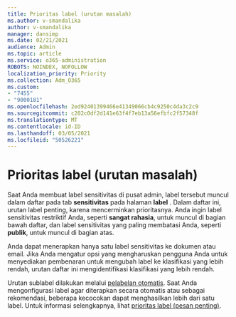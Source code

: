 ```yaml
---
title: Prioritas label (urutan masalah)
ms.author: v-smandalika
author: v-smandalika
manager: dansimp
ms.date: 02/21/2021
audience: Admin
ms.topic: article
ms.service: o365-administration
ROBOTS: NOINDEX, NOFOLLOW
localization_priority: Priority
ms.collection: Adm_O365
ms.custom:
- "7455"
- "9000181"
ms.openlocfilehash: 2ed92401399466e41349066cb4c9250c4da3c2c9
ms.sourcegitcommit: c202c0df2d141e63f4f7eb13a56efbfc2f57348f
ms.translationtype: MT
ms.contentlocale: id-ID
ms.lasthandoff: 03/05/2021
ms.locfileid: "50526221"
---
```

# <a name="label-priority-order-matters"></a>Prioritas label (urutan masalah)

Saat Anda membuat label sensitivitas di pusat admin, label tersebut muncul dalam daftar pada tab **sensitivitas** pada halaman **label** . Dalam daftar ini, urutan label penting, karena mencerminkan prioritasnya. Anda ingin label sensitivitas restriktif Anda, seperti **sangat rahasia**, untuk muncul di bagian bawah daftar, dan label sensitivitas yang paling membatasi Anda, seperti **publik**, untuk muncul di bagian atas.

Anda dapat menerapkan hanya satu label sensitivitas ke dokumen atau email. Jika Anda mengatur opsi yang mengharuskan pengguna Anda untuk menyediakan pembenaran untuk mengubah label ke klasifikasi yang lebih rendah, urutan daftar ini mengidentifikasi klasifikasi yang lebih rendah.

Urutan sublabel dilakukan melalui [pelabelan otomatis](https://docs.microsoft.com/microsoft-365/compliance/apply-sensitivity-label-automatically). Saat Anda mengonfigurasi label agar diterapkan secara otomatis atau sebagai rekomendasi, beberapa kecocokan dapat menghasilkan lebih dari satu label. Untuk informasi selengkapnya, lihat [prioritas label (pesan penting)](https://docs.microsoft.com/microsoft-365/compliance/sensitivity-labels).